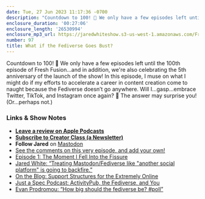 ```yaml
---
date: Tue, 27 Jun 2023 11:17:36 -0700
description: "Countdown to 100! 💯 We only have a few episodes left until the 100th episode of Fresh Fusion. Today, I muse on what I might do if my efforts to accelerate a career in content creation come to naught because the Fediverse doesn’t go anywhere. Will I…gasp…embrace Twitter, TikTok, and Instagram once again? 🤡"
enclosure_duration: '00:27:06'
enclosure_length: '26530994'
enclosure_mp3_url: https://jaredwhiteshow.s3-us-west-1.amazonaws.com/FreshFusion_Episode_97%20-%20What%20if%20the%20Fediverse%20Goes%20Bust.mp3
number: 97
title: What if the Fediverse Goes Bust?
---
```


Countdown to 100! 💯 We only have a few episodes left until the 100th episode of Fresh Fusion…and in addition, we're also celebrating the 5th anniversary of the launch of the show! In this episode, I muse on what I might do if my efforts to accelerate a career in content creation come to naught because the Fediverse doesn’t go anywhere. Will I…gasp…embrace Twitter, TikTok, and Instagram once again? 🤡 The answer may surprise you! (Or…perhaps not.)

### Links & Show Notes

* **[Leave a review on Apple Podcasts](https://podcasts.apple.com/us/podcast/fresh-fusion/id1387528457)**
* **[Subscribe to Creator Class (a Newsletter)](https://jaredwhite.com/creator-class)**
* **Follow Jared** on [Mastodon](https://indieweb.social/@jaredwhite)
* [See the comments on this very episode, and add your own!](https://jaredwhite.com/podcast/97)
* [Episode 1: The Moment I Fell Into the Fissure](https://jaredwhite.com/podcast/1)
* [Jared White: “Treating Mastodon/Fediverse like "another social platform" is going to backfire.”](https://indieweb.social/@jaredwhite/110611931756584025)
* [On the Blog: Support Structures for the Extremely Online](https://jaredwhite.com/20230626/support-structures-for-the-extremely-online)
* [Just a Spec Podcast: ActivityPub, the Fediverse, and You](https://justaspec.buzzsprout.com/1863126/13082534-activitypub-the-fediverse-and-you)
* [Evan Prodromou: “How big should the fediverse be? #poll”](https://cosocial.ca/@evan/110612184047080950)